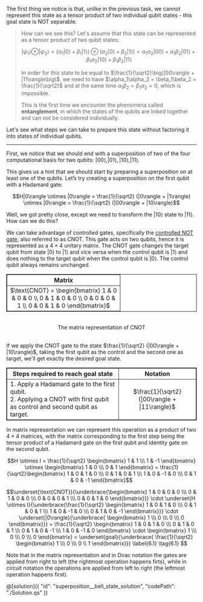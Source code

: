 The first thing we notice is that, unlike in the previous task, we cannot represent this state as a tensor product of two individual qubit states - this goal state is NOT separable. 

> How can we see this? Let's assume that this state can be represented as a tensor product of two qubit states: 
>
> $$|\psi_1\rangle \otimes |\psi_2\rangle = (\alpha_1|0\rangle + \beta_1|1\rangle) \otimes (\alpha_2|0\rangle + \beta_2|1\rangle) = \alpha_1\alpha_2|00\rangle + \alpha_1\beta_2|01\rangle + \beta_1\alpha_2|10\rangle + \beta_1\beta_2|11\rangle$$ 
>
>In order for this state to be equal to $\frac{1}{\sqrt2}\big(|00\rangle + |11\rangle\big)$, we need to have $\alpha_1\alpha_2 = \beta_1\beta_2 = \frac{1}{\sqrt2}$ and at the same time $\alpha_1\beta_2 = \beta_1\alpha_2 = 0$, which is impossible.
>
>This is the first time we encounter the phenomena called **entanglement**, in which the states of the qubits are linked together and can not be considered individually.  

Let's see what steps we can take to prepare this state without factoring it into states of individual qubits.

---

First, we notice that we should end with a superposition of two of the four computational basis for two qubits: $|00\rangle, |01\rangle, |10\rangle, |11\rangle$.

This gives us a hint that we should start by preparing a superposition on at least one of the qubits. Let’s try creating a superposition on the first qubit with a Hadamard gate: 

$$H|0\rangle \otimes |0\rangle = \frac{1}{\sqrt2} (|0\rangle + |1\rangle) \otimes |0\rangle = \frac{1}{\sqrt2} (|00\rangle + |10\rangle)$$

Well, we got pretty close, except we need to transform the $|10\rangle$ state to $|11\rangle$.
How can we do this? 

We can take advantage of controlled gates, specifically the [controlled NOT gate](https://en.wikipedia.org/wiki/Controlled_NOT_gate), also referred to as CNOT. This gate acts on two qubits, hence it is represented as a $4 \times 4$ unitary matrix. The CNOT gate changes the target qubit from state $|0\rangle$ to $|1\rangle$ and vice versa when the control qubit is $|1\rangle$ and does nothing to the target qubit when the control qubit is $|0\rangle$. The control qubit always remains unchanged. 

<center>
<table style="background-color: white; border:1px solid; tr  { background-color:transparent; }">
    <col width=300>
    <tr>
        <th style="text-align:center; border:1px solid">Matrix</th>
    </tr>
    <tr>
        <td style="text-align:center; border:1px solid">$\text{CNOT} = \begin{bmatrix} 1 & 0 & 0 & 0 \\ 0 & 1 & 0 & 0 \\ 0 & 0 & 0 & 1 \\ 0 & 0 & 1 & 0 \end{bmatrix}$</td> 
      </tr>      
</table> <br>
The matrix representation of CNOT
</center><br>

If we apply the CNOT gate to the state $\frac{1}{\sqrt2} (|00\rangle + |10\rangle)$, taking the first qubit as the control and the second one as target, we'll get exactly the desired goal state. 
 
<table style="background-color: white; border:1px solid; tr  { background-color:transparent; }">
    <col width=500>
    <col width=300>
    <tr>
        <th style="text-align:center; border:1px solid">Steps required to reach goal state</th>
        <th style="text-align:center; border:1px solid">Notation</th>
    </tr>
    <tr>
        <td style="text-align:left; border:1px solid">1. Apply a Hadamard gate to the first qubit. <br/> 2. Applying a CNOT with first qubit as control and second qubit as target.</td>
        <td style="text-align:center; border:1px solid; font-bold; font-size: 16px; ">$\frac{1}{\sqrt2} (|00\rangle + |11\rangle)$</td>
      </tr>      
</table>

In matrix representation we can represent this operation as a product of two $4 \times 4$ matrices, with the matrix corresponding to the first step being the tensor product of a Hadamard gate on the first qubit and identity gate on the second qubit.

$$H \otimes I = \frac{1}{\sqrt2} \begin{bmatrix} 1 & 1  \\\ 1 & -1 \end{bmatrix} \otimes \begin{bmatrix} 1 & 0  \\\ 0 & 1 \end{bmatrix} = 
\frac{1}{\sqrt2}\begin{bmatrix} 1 & 0 & 1 & 0 \\\ 0 & 1 & 0 & 1 \\\ 1 & 0 & -1 & 0 \\\ 0 & 1 & 0 & -1 \end{bmatrix}$$

$$\underset{\text{CNOT}}{\underbrace{\begin{bmatrix} 1 & 0 & 0 & 0 \\\ 0 & 1 & 0 & 0 \\\ 0 & 0 & 0 & 1 \\\ 0 & 0 & 1 & 0 \end{bmatrix}}} 
\cdot 
\underset{H \otimes I}{\underbrace{\frac{1}{\sqrt2} \begin{bmatrix} 1 & 0 & 1 & 0 \\\ 0 & 1 & 0 & 1 \\\ 1 & 0 & -1 & 0 \\\ 0 & 1 & 0 & -1 \end{bmatrix}}}
\cdot
\underset{|0\rangle}{\underbrace{ \begin{bmatrix} 1 \\\ 0 \\\ 0 \\\ 0 \end{bmatrix}}}
= \frac{1}{\sqrt2} \begin{bmatrix} 1 & 0 & 1 & 0 \\\ 0 & 1 & 0 & 1 \\\ 0 & 1 & 0 & -1 \\\ 1 & 0 & -1 & 0 \end{bmatrix}
\cdot
\begin{bmatrix} 1 \\\ 0 \\\ 0 \\\ 0 \end{bmatrix}
= \underset{goal}{\underbrace{ \frac{1}{\sqrt2} \begin{bmatrix} 1 \\\ 0 \\\ 0 \\ 1 \end{bmatrix}}}
\label{6.1} \tag{6.1}
$$

Note that in the matrix representation and in Dirac notation the gates are applied from right to left (the rightmost operation happens firts), while in circuit notation the operations are applied from left to right (the leftmost operation happens first).

@[solution]({
    "id": "superposition__bell_state_solution",
    "codePath": "./Solution.qs"
})
